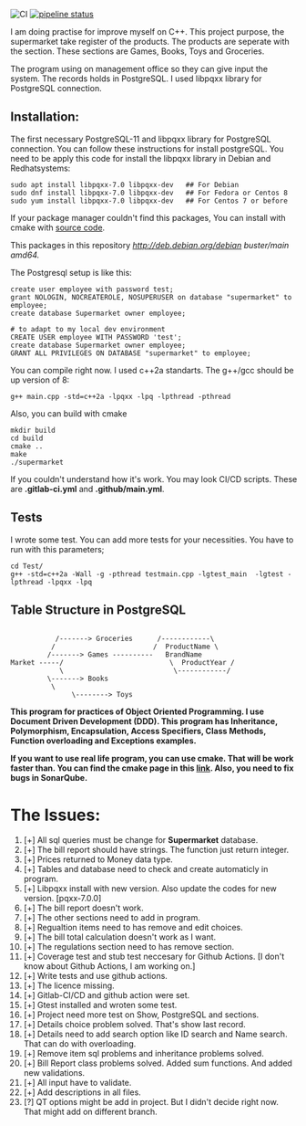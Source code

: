 ![CI](https://github.com/rection/Supermarket/workflows/CI/badge.svg?branch=master)
[![pipeline status](https://gitlab.com/rection/super-market/badges/master/pipeline.svg)](https://gitlab.com/rection/super-market/-/commits/master)


I am doing practise for improve myself on C++. This project purpose, the supermarket take register of the products. The products are seperate with the section. These sections are Games, Books, Toys and Groceries. 

The program using on management office so they can give input the system. The records holds in PostgreSQL. I used libpqxx library for PostgreSQL connection. 


## Installation:

The first necessary PostgreSQL-11 and libpqxx library for PostgreSQL connection. You can follow these instructions for install postgreSQL. You need to be apply this code for install the libpqxx library in Debian and Redhatsystems:

```
sudo apt install libpqxx-7.0 libpqxx-dev   ## For Debian
sudo dnf install libpqxx-7.0 libpqxx-dev   ## For Fedora or Centos 8
sudo yum install libpqxx-7.0 libpqxx-dev   ## For Centos 7 or before
```

If your package manager couldn't find this packages, You can install with cmake with [source code](https://github.com/jtv/libpqxx).

This packages in this repository *http://deb.debian.org/debian buster/main amd64.*

The Postgresql setup is like this:

```
create user employee with password test;
grant NOLOGIN, NOCREATEROLE, NOSUPERUSER on database "supermarket" to employee;
create database Supermarket owner employee;
```

```
# to adapt to my local dev environment
CREATE USER employee WITH PASSWORD 'test';
create database Supermarket owner employee;
GRANT ALL PRIVILEGES ON DATABASE "supermarket" to employee;
```


You can compile right now. I used c++2a standarts. The g++/gcc should be up version of 8:

```
g++ main.cpp -std=c++2a -lpqxx -lpq -lpthread -pthread 
```

Also, you can build with cmake

```
mkdir build
cd build
cmake ..
make
./supermarket
```

If you couldn't understand how it's work. You may look CI/CD scripts. These are **.gitlab-ci.yml** and **.github/main.yml**.

## Tests

I wrote some test. You can add more tests for your necessities. You have to run with this parameters;

```
cd Test/
g++ -std=c++2a -Wall -g -pthread testmain.cpp -lgtest_main  -lgtest -lpthread -lpqxx -lpq
```

## Table Structure in PostgreSQL

```
	          
	       /-------> Groceries      /------------\
	      /                        /  ProductName \
	     /-------> Games ----------   BrandName
Market -----/                          \  ProductYear /
            \                           \------------/
	     \-------> Books
	      \
               \--------> Toys

```

**This program for practices of Object Oriented Programming. I use Document Driven Development (DDD). This program has Inheritance, Polymorphism, Encapsulation, Access Specifiers, Class Methods, Function overloading and Exceptions examples.**


**If you want to use real life program, you can use cmake. That will be work faster than. You can find the cmake page in this [link](https://cmake.org/). Also, you need to fix bugs in SonarQube.**

# The Issues:

1. [+] All sql queries must be change for **Supermarket** database.
2. [+] The bill report should have strings. The function just return integer.
3. [+] Prices returned to Money data type.
4. [+] Tables and database need to check and create automaticly in program.
5. [+] Libpqxx install with new version. Also update the codes for new version. [pqxx-7.0.0]
6. [+] The bill report doesn't work.
7. [+] The other sections need to add in program.
8. [+] Regualtion items need to has remove and edit choices.
9. [+] The bill total calculation doesn't work as I want.
10. [+] The regulations section need to has remove section.
11. [+] Coverage test and stub test neccesary for Github Actions. [I don't know about Github Actions, I am working on.]
12. [+] Write tests and use github actions.
13. [+] The licence missing.
14. [+] Gitlab-CI/CD and github action were set.
15. [+] Gtest installed and wroten some test.
16. [+] Project need more test on Show, PostgreSQL and sections.
17. [+] Details choice problem solved. That's show last record.
18. [+] Details need to add search option like ID search and Name search. That can do with overloading.
19. [+] Remove item sql problems and inheritance problems solved.
20. [+] Bill Report class problems solved. Added sum functions. And added new validations.
21. [+] All input have to validate.
22. [+] Add descriptions in all files. 
23. [?] QT options might be add in project. But I didn't decide right now. That might add on different branch. 
